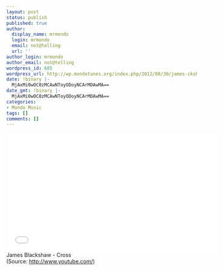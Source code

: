 ```yaml
---
layout: post
status: publish
published: true
author:
  display_name: mrmondo
  login: mrmondo
  email: not@telling
  url: ''
author_login: mrmondo
author_email: not@telling
wordpress_id: 685
wordpress_url: http://wp.mondotunes.org/index.php/2012/08/30/james-ckshaw-cross/
date: !binary |-
  MjAxMi0wOC0zMCAwNToyODoyNCArMDAwMA==
date_gmt: !binary |-
  MjAxMi0wOC0zMCAwNToyODoyNCArMDAwMA==
categories:
- Mondo Music
tags: []
comments: []
---
```

<iframe width="560" height="315" src="//www.youtube.com/embed/DIW_TeQj_ds" frameborder="0"> </iframe>
James Blackshaw - Cross
<div class="attribution">(<span>Source:</span> <a href="http://www.youtube.com/">http://www.youtube.com/</a>)</div>
